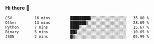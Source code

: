 ### Hi there 👋

<!--
**swolbroham/swolbroham** is a ✨ _special_ ✨ repository because its `README.md` (this file) appears on your GitHub profile.

Here are some ideas to get you started:

- 🔭 I’m currently working on ...
- 🌱 I’m currently learning ...
- 👯 I’m looking to collaborate on ...
- 🤔 I’m looking for help with ...
- 💬 Ask me about ...
- 📫 How to reach me: ...
- 😄 Pronouns: ...
- ⚡ Fun fact: ...
-->


<!--START_SECTION:waka-->

```txt
CSV          16 mins         █████████░░░░░░░░░░░░░░░░   35.80 %
Other        13 mins         ███████▒░░░░░░░░░░░░░░░░░   28.69 %
Python       7 mins          ████░░░░░░░░░░░░░░░░░░░░░   15.67 %
Binary       5 mins          ██▓░░░░░░░░░░░░░░░░░░░░░░   10.65 %
JSON         2 mins          █▒░░░░░░░░░░░░░░░░░░░░░░░   05.99 %
```

<!--END_SECTION:waka-->
